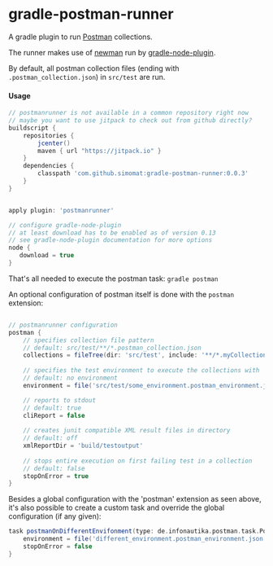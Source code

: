 # gradle-postman-runner

A gradle plugin to run [Postman](https://www.getpostman.com/) collections.

The runner makes use of [newman](https://github.com/postmanlabs/newman) run by [gradle-node-plugin](https://github.com/srs/gradle-node-plugin).

By default, all postman collection files (ending with `.postman_collection.json`) in `src/test` are run.

#### Usage

```groovy
// postmanrunner is not available in a common repository right now
// maybe you want to use jitpack to check out from github directly?
buildscript {
    repositories {
        jcenter()
        maven { url "https://jitpack.io" }
    }
    dependencies {
        classpath 'com.github.simomat:gradle-postman-runner:0.0.3'
    }
}


apply plugin: 'postmanrunner'

// configure gradle-node-plugin
// at least download has to be enabled as of version 0.13
// see gradle-node-plugin documentation for more options
node {
   download = true
}
```

That's all needed to execute the postman task:
`gradle postman`

An optional configuration of postman itself is done with the `postman` extension:

```groovy

// postmanrunner configuration
postman {
    // specifies collection file pattern
    // default: src/test/**/*.postman_collection.json
    collections = fileTree(dir: 'src/test', include: '**/*.myCollection*')
    
    // specifies the test environment to execute the collections with
    // default: no environment
    environment = file('src/test/some_environment.postman_environment.json')

    // reports to stdout
    // default: true
    cliReport = false
    
    // creates junit compatible XML result files in directory
    // default: off
    xmlReportDir = 'build/testoutput'
    
    // stops entire execution on first failing test in a collection
    // default: false
    stopOnError = true
}

```

Besides a global configuration with the 'postman' extension as seen above, it's also possible to create a custom task and override the global configuration (if any given):

```groovy
task postmanOnDifferentEnvifonment(type: de.infonautika.postman.task.PostmanTask) {
    environment = file('different_environment.postman_environment.json')
    stopOnError = false
}
```

